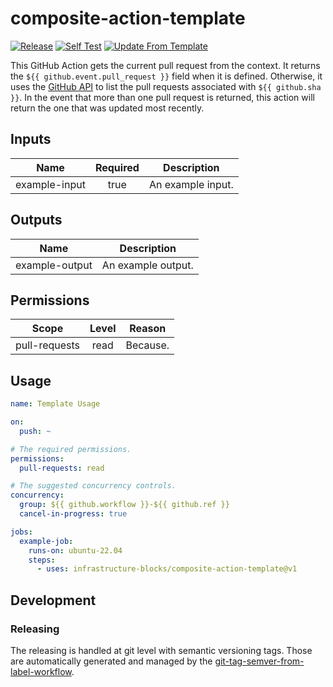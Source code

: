 # composite-action-template
[![Release](https://github.com/infrastructure-blocks/composite-action-template/actions/workflows/git-tag-semver-from-label.yml/badge.svg)](https://github.com/infrastructure-blocks/composite-action-template/actions/workflows/git-tag-semver-from-label.yml)
[![Self Test](https://github.com/infrastructure-blocks/composite-action-template/actions/workflows/self-test.yml/badge.svg)](https://github.com/infrastructure-blocks/composite-action-template/actions/workflows/self-test.yml)
[![Update From Template](https://github.com/infrastructure-blocks/get-current-pull-request-action/actions/workflows/update-from-template.yml/badge.svg)](https://github.com/infrastructure-blocks/get-current-pull-request-action/actions/workflows/update-from-template.yml)

This GitHub Action gets the current pull request from the context. It returns the `${{ github.event.pull_request }}` field
when it is defined. Otherwise, it uses the [GitHub API](https://docs.github.com/en/rest/commits/commits?apiVersion=2022-11-28#list-pull-requests-associated-with-a-commit)
to list the pull requests associated with `${{ github.sha }}`. In the event that more than one pull request is returned,
this action will return the one that was updated most recently.

## Inputs

|     Name      | Required | Description       |
|:-------------:|:--------:|-------------------|
| example-input |   true   | An example input. |

## Outputs

|      Name      | Description        |
|:--------------:|--------------------|
| example-output | An example output. |

## Permissions

|     Scope     | Level | Reason   |
|:-------------:|:-----:|----------|
| pull-requests | read  | Because. |

## Usage

```yaml
name: Template Usage

on:
  push: ~

# The required permissions.
permissions:
  pull-requests: read

# The suggested concurrency controls.
concurrency:
  group: ${{ github.workflow }}-${{ github.ref }}
  cancel-in-progress: true

jobs:
  example-job:
    runs-on: ubuntu-22.04
    steps:
      - uses: infrastructure-blocks/composite-action-template@v1
```

## Development

### Releasing

The releasing is handled at git level with semantic versioning tags. Those are automatically generated and managed
by the [git-tag-semver-from-label-workflow](https://github.com/infrastructure-blocks/git-tag-semver-from-label-workflow).
